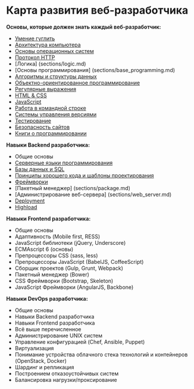 # Карта развития веб-разработчика

**Основы, которые должен знать каждый веб-разработчик:**
- [Умение гуглить](sections/google.md)
- [Архитектура компьютера](sections/architecture.md)
- [Основы операционных систем](sections/operating_systems.md)
- [Протокол HTTP](sections/http.md)
- [Логика] (sections/logic.md)
- [Основы программирования] (sections/base_programming.md)
- [Алгоритмы и структуры данных](sections/algorithms.md)
- [Объектно-ориентированное программирование](sections/oop.md)
- [Регулярные выражения](sections/regexp.md) 
- [HTML & CSS](sections/html_css.md)
- [JavaScript](sections/javascript.md)
- [Работа в командной строке](sections/command_line.md)
- [Системы управления версиями](sections/vcs.md)
- [Тестирование](sections/test.md)
- [Безопасность сайтов](sections/security.md)
- [Книги о программировании](sections/books.md)

**Навыки Backend разработчика:**
- Общие основы
- [Серверные языки программирования](sections/server_side.md)
- [Базы данных и SQL](sections/database.md)
- [Принципы хорошего кода и шаблоны проектирования](sections/principles.md)
- [Фреймворки](sections/frameworks.md)
- [Пакетный менеджер] (sections/package.md)
- [Администрирование веб-сервера] (sections/web_server.md)
- [Deployment](sections/deployment.md)
- [Highload](sections/highload.md)

**Навыки Frontend разработчика:**
- Общие основы
- Адаптивность (Mobile first, RESS)
- JavaScript библиотеки (jQuery, Underscore)
- ECMAscript 6 (основы)
- Препроцессоры CSS (sass, less)
- Препроцессоры JavaScript (BabelJS, CoffeeScript)
- Сборщик проектов (Gulp, Grunt, Webpack)
- Пакетный менеджер (Bower)
- CSS Фреймворки (Bootstrap, Skeleton)
- JavaScript Фреймворки (AngularJS, Backbone)

**Навыки DevOps разработчика:**
- Общие основы
- Навыки Backend разработчика
- Навыки Frontend разработчика
- Всё выше перечисленное
- Администрирование UNIX систем
- Управление конфигурацией (Chef, Ansible, Puppet)
- Виртуализация
- Понимание устройства облачного стека технологий и контейнеров (OpenStack, Docker)
- Шардинг и репликация
- Построением отказоустойчивых систем
- Балансировка нагрузки/проксирование


